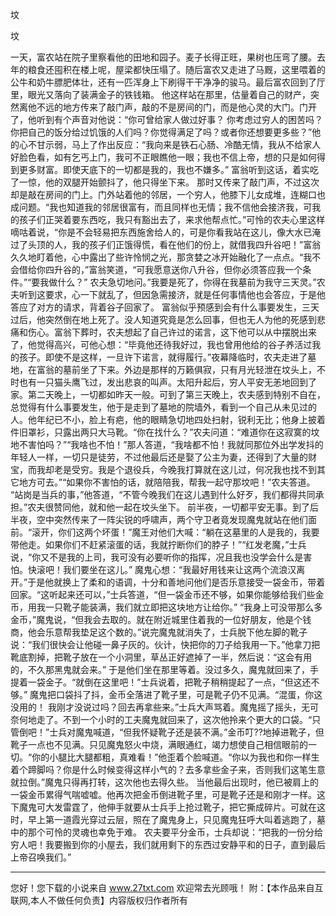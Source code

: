 坟

坟 

一天，富农站在院子里察看他的田地和园子。麦子长得正旺，果树也压弯了腰。去年的粮食还囤积在楼上呢，屋梁都快压塌了。随后富农又走进了马厩，这里喂着的公牛和奶牛膘肥体壮，还有一匹浑身上下刷得干干净净的骏马。最后富农回到了厅里，眼光又落向了装满金子的铁钱箱。 
他这样站在那里，估量着自己的财产，突然离他不远的地方传来了敲门声，敲的不是房间的门，而是他心灵的大门。门开了，他听到有个声音对他说：“你可曾给家人做过好事？ 
你考虑过穷人的困苦吗？你把自己的饭分给过饥饿的人们吗？你觉得满足了吗？或者你还想要更多些？”他的心不甘示弱，马上了作出反应：“我向来是铁石心肠、冷酷无情，我从不给家人好脸色看，如有乞丐上门，我可不正眼瞧他一眼；我也不信上帝，想的只是如何得到更多财富。即使天底下的一切都是我的，我也不嫌多。” 
富翁听到这话，着实吃了一惊，他的双腿开始颤抖了，他只得坐下来。 
那时又传来了敲门声，不过这次却是敲在房间的门上。门外站着他的邻居，一个穷人，他膝下儿女成堆，连糊口也成问题。“我也知道我的邻居很富有，而且同样也无情；我不信他会接济我，可我的孩子们正哭着要东西吃，我只有豁出去了，来求他帮点忙。”可怜的农夫心里这样嘀咕着说，“你是不会轻易把东西施舍给人的，可是你看我站在这儿，像大水已淹过了头顶的人，我的孩子们正饿得慌，看在他们的份上，就借我四升谷吧！”富翁久久地盯着他，心中露出了些许怜悯之光，那贪婪之冰开始融化了一点点。“我不会借给你四升谷的，”富翁笑道，“可我愿意送你八升谷，但你必须答应我一个条件。”“要我做什么？” 
农夫急切地问。”我要是死了，你得在我墓前为我守三天灵。”农夫听到这要求，心一下就乱了，但因急需接济，就是任何事情他也会答应，于是他答应了对方的请求，背着谷子回家了。 
富翁似乎预感到会有什么事要发生，三天过后，他突然倒在地上死了。没人知道究竟是怎么回事，但也无人为他的死感到悲痛和伤心。富翁下葬时，农夫想起了自己许过的诺言，这下他可以从中摆脱出来了，他觉得高兴，可他心想：“毕竟他还待我好过，我也曾用他给的谷子养活过我的孩子。即使不是这样，一旦许下诺言，就得履行。”夜幕降临时，农夫走进了墓地，在富翁的墓前坐了下来。外边是那样的万籁俱寂，只有月光轻泄在坟头上，不时也有一只猫头鹰飞过，发出悲哀的叫声。太阳升起后，穷人平安无恙地回到了家。第二天晚上，一切都如昨天一般。可到了第三天晚上，农夫感到特别不自在，总觉得有什么事要发生，他于是走到了墓地的院墙外，看到一个自己从未见过的人。他年纪已不小，脸上有疤，他的眼睛急切地四处扫射，锐利无比；他身上披着件旧罩衫，只露出两只大马靴。“你在找什么？”农夫问道：“难道你在这寂寞的坟地不害怕吗？”“我啥也不怕！”那人答道，“我啥都不怕！我就同那位外出学发抖的年轻人一样，一切只是徒劳，不过他最后还是娶了公主为妻，还得到了大量的财宝，而我却老是受穷。我是个退役兵，今晚我打算就在这儿过，何况我也找不到其它地方可去。”“如果你不害怕的话，就陪陪我，帮我一起守那坟吧！”农夫答道。 
“站岗是当兵的事，”他答道，“不管今晚我们在这儿遇到什么好歹，我们都得共同承担。”农夫很赞同他，就和他一起在坟头坐下。 
前半夜，一切都平安无事。到了后半夜，空中突然传来了一阵尖锐的呼啸声，两个守卫者竟发现魔鬼就站在他们面前。“滚开，你们这两个坏蛋！”魔王对他们大喊：“躺在这墓里的人是我的，我要带他走。如果你们不赶紧滚蛋的话，我就拧断你们的脖子！”“红发老魔，”士兵说，“你又不是我的上司，我可没有必要听你的指挥，况且我也没学会什么是害怕。快滚吧！我们要坐在这儿。” 
魔鬼心想：“我最好用钱来让这两个流浪汉离开。”于是他就换上了柔和的语调，十分和善地问他们是否乐意接受一袋金币，带着回家。“这听起来还可以，”士兵答道，“但一袋金币还不够，如果你能够给我们些金币，用我一只靴子能装满，我们就立即把这块地方让给你。” 
“我身上可没带那么多金币，”魔鬼说，“但我会去取的。就在附近城里住着我的一位好朋友，他是个钱商，他会乐意帮我垫足这个数的。”说完魔鬼就消失了，士兵脱下他左脚的靴子说：“我们很快会让他碰一鼻子灰的。伙计，快把你的刀子给我用一下。”他拿刀把靴底割掉，把靴子放在一个小洞里，草丛正好遮掉了一半，然后说：“这会有用的，不久那黑鬼就会来。” 
于是他们坐在那里等着。没过多久，魔鬼就回来了，手提着一袋金子。“就倒在这里吧！”士兵说着，把靴子稍稍提起了一点，“但这还不够。” 
魔鬼把口袋抖了抖，金币全落进了靴子里，可是靴子仍不见满。“混蛋，你这没用的！ 
我刚才没说过吗？回去再拿些来。”士兵大声骂着。魔鬼摇了摇头，无可奈何地走了。不到一个小时的工夫魔鬼就回来了，这次他拎来个更大的口袋。“只管倒吧！”士兵对魔鬼喊道，“但我怀疑靴子还是装不满。”金币叮??地掉进靴子，但靴子一点也不见满。只见魔鬼怒火中烧，满眼通红，竭力想使自己相信眼前的一切。“你的小腿比大腿都粗，真难看！”他歪着个脸喊道。“你以为我也和你一样生着个蹄脚吗？你是什么时候变得这样小气的？去多拿些金子来，否则我们这笔生意就拉倒。”魔鬼只得再打转，这次他也去得久些。 
当他最后出现时，他已被肩上的一袋金币累得气喘嘘嘘。他再次把金币倒进靴子里，可是靴子还是和刚才一样。这下魔鬼可大发雷霆了，他伸手就要从士兵手上抢过靴子，把它撕成碎片。可就在这时，早上第一道霞光穿过云层，照在了魔鬼身上，只见魔鬼狂呼大叫着逃跑了，墓中的那个可怜的灵魂也幸免于难。 
农夫要平分金币，士兵却说：“把我的一份分给穷人吧！我要搬到你的小屋去，我们就用剩下的东西过安静平和的日子，直到最后上帝召唤我们。” 

                  
--------------------
您好！您下载的小说来自 www.27txt.com 欢迎常去光顾哦！
附：【本作品来自互联网,本人不做任何负责】内容版权归作者所有